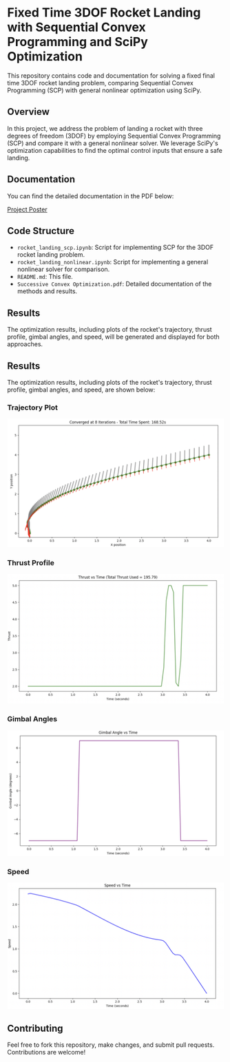 # Fixed Time 3DOF Rocket Landing with Sequential Convex Programming and SciPy Optimization

This repository contains code and documentation for solving a fixed final time 3DOF rocket landing problem, comparing Sequential Convex Programming (SCP) with general nonlinear optimization using SciPy.

## Overview

In this project, we address the problem of landing a rocket with three degrees of freedom (3DOF) by employing Sequential Convex Programming (SCP) and compare it with a general nonlinear solver. We leverage SciPy's optimization capabilities to find the optimal control inputs that ensure a safe landing.

## Documentation

You can find the detailed documentation in the PDF below:

[Project Poster](./Poster.pdf)

## Code Structure

- `rocket_landing_scp.ipynb`: Script for implementing SCP for the 3DOF rocket landing problem.
- `rocket_landing_nonlinear.ipynb`: Script for implementing a general nonlinear solver for comparison.
- `README.md`: This file.
- `Successive Convex Optimization.pdf`: Detailed documentation of the methods and results.


## Results

The optimization results, including plots of the rocket's trajectory, thrust profile, gimbal angles, and speed, will be generated and displayed for both approaches.

## Results

The optimization results, including plots of the rocket's trajectory, thrust profile, gimbal angles, and speed, are shown below:

### Trajectory Plot

![Trajectory Plot](./images/SCP1.png)

### Thrust Profile

![Thrust Profile](./images/SCP2.png)

### Gimbal Angles

![Gimbal Angles](./images/SCP3.png)

### Speed

![Speed](./images/SCP4.png)

## Contributing

Feel free to fork this repository, make changes, and submit pull requests. Contributions are welcome!
